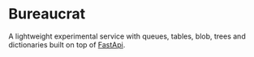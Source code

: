 # Bureaucrat

A lightweight experimental service with queues, tables, blob, trees and dictionaries built on top of [FastApi](https://fastapi.tiangolo.com/).